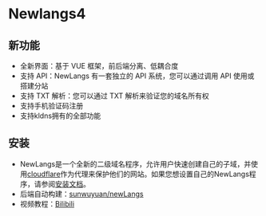 # Newlangs4

## 新功能

- 全新界面：基于 VUE 框架，前后端分离、低耦合度
- 支持 API：NewLangs 有一套独立的 API 系统，您可以通过调用 API 使用或搭建分站
- 支持 TXT 解析：您可以通过 TXT 解析来验证您的域名所有权
- 支持手机验证码注册
- 支持kldns拥有的全部功能

## 安装
- NewLangs是一个全新的二级域名程序，允许用户快速创建自己的子域，并使用[cloudflare](https://cloudflare.com)作为代理来保护他们的网站。如果您想设置自己的NewLangs程序，请参阅[安装文档](https://langsteam.feishu.cn/docx/HS8rdVV7roIDWjxJ660cv8j3ntd?from=from_copylink)。
- 后端自动构建：[sunwuyuan/newLangs](https://github.com/SunWuyuan/newLangs)
- 视频教程：[Bilibili](https://www.bilibili.com/video/BV15e41197WL/)
